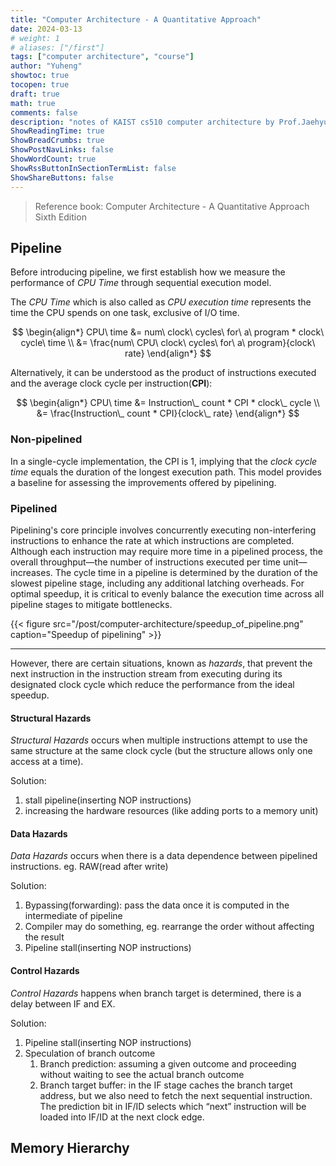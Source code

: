 ```yaml
---
title: "Computer Architecture - A Quantitative Approach"
date: 2024-03-13
# weight: 1
# aliases: ["/first"]
tags: ["computer architecture", "course"]
author: "Yuheng"
showtoc: true
tocopen: true
draft: true
math: true
comments: false
description: "notes of KAIST cs510 computer architecture by Prof.Jaehyuk Huh"
ShowReadingTime: true
ShowBreadCrumbs: true
ShowPostNavLinks: false
ShowWordCount: true
ShowRssButtonInSectionTermList: false
ShowShareButtons: false
---
```


> Reference book: Computer Architecture - A Quantitative Approach Sixth Edition

## Pipeline

Before introducing pipeline, we first establish how we measure the performance of _CPU Time_ through sequential execution model.

The _CPU Time_ which is also called as _CPU execution time_ represents the time the CPU spends on one task, exclusive of I/O time. 

$$
\begin{align*}
CPU\ time &= num\ clock\ cycles\ for\ a\ program * clock\ cycle\ time \\
&= \frac{num\ CPU\ clock\ cycles\ for\ a\ program}{clock\ rate}
\end{align*}
$$

Alternatively, it can be understood as the product of instructions executed and the average clock cycle per instruction(**CPI**):

$$
\begin{align*}
    CPU\ time &= Instruction\_ count * CPI * clock\_ cycle \\
    &= \frac{Instruction\_ count * CPI}{clock\_ rate}
\end{align*}
$$

### Non-pipelined
In a single-cycle implementation, the CPI is 1, implying that the _clock cycle time_ equals the duration of the longest execution path. This model provides a baseline for assessing the improvements offered by pipelining.

### Pipelined

Pipelining's core principle involves concurrently executing non-interfering instructions to enhance the rate at which instructions are completed. Although each instruction may require more time in a pipelined process, the overall throughput—the number of instructions executed per time unit—increases. The cycle time in a pipeline is determined by the duration of the slowest pipeline stage, including any additional latching overheads. For optimal speedup, it is critical to evenly balance the execution time across all pipeline stages to mitigate bottlenecks.

{{< figure src="/post/computer-architecture/speedup_of_pipeline.png" caption="Speedup of pipelining" >}}

---

However, there are certain situations, known as _hazards_, that prevent the next instruction in the instruction stream from executing during its designated clock cycle which reduce the performance from the ideal speedup. 

#### Structural Hazards

_Structural Hazards_ occurs when multiple instructions attempt to use the same structure at the same clock cycle (but the structure allows only one access at a time).

Solution:
1. stall pipeline(inserting NOP instructions)
2. increasing the hardware resources (like adding ports to a memory unit)

#### Data Hazards

_Data Hazards_ occurs when there is a data dependence between pipelined instructions. eg. RAW(read after write)

Solution:
1. Bypassing(forwarding): pass the data once it is computed in the intermediate of pipeline
2. Compiler may do something, eg. rearrange the order without affecting the result
3. Pipeline stall(inserting NOP instructions)

#### Control Hazards

_Control Hazards_ happens when branch target is determined, there  is a delay between IF and EX. 

Solution:
1. Pipeline stall(inserting NOP instructions)
2. Speculation of branch outcome
   1. Branch prediction: assuming a given outcome and proceeding without waiting to see the actual branch outcome
   2. Branch target buffer: in the IF stage caches the branch target address, but we also need to fetch the next sequential instruction. The prediction bit in IF/ID selects which “next” instruction will be loaded into IF/ID at the next clock edge.

## Memory Hierarchy